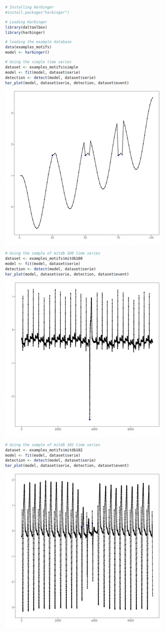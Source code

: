 
``` r
# Installing Harbinger
#install.packages"harbinger")
```


``` r
# Loading Harbinger
library(daltoolbox)
library(harbinger) 
```


``` r
# loading the example database
data(examples_motifs)
model <- harbinger()
```


``` r
# Using the simple time series 
dataset <- examples_motifs$simple
model <- fit(model, dataset$serie)
detection <- detect(model, dataset$serie)
har_plot(model, dataset$serie, detection, dataset$event)
```

![plot of chunk unnamed-chunk-4](fig/examples_motifs/unnamed-chunk-4-1.png)


``` r
# Using the sample of mitdb 100 time series 
dataset <- examples_motifs$mitdb100
model <- fit(model, dataset$serie)
detection <- detect(model, dataset$serie)
har_plot(model, dataset$serie, detection, dataset$event)
```

![plot of chunk unnamed-chunk-5](fig/examples_motifs/unnamed-chunk-5-1.png)


``` r
# Using the sample of mitdb 102 time series 
dataset <- examples_motifs$mitdb102
model <- fit(model, dataset$serie)
detection <- detect(model, dataset$serie)
har_plot(model, dataset$serie, detection, dataset$event)
```

![plot of chunk unnamed-chunk-6](fig/examples_motifs/unnamed-chunk-6-1.png)

